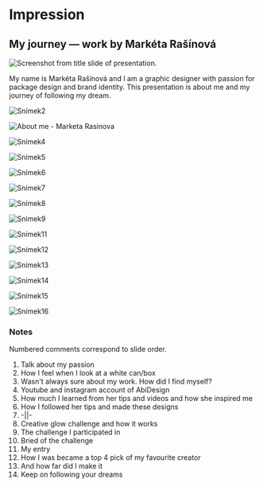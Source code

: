 # Impression

## My journey — work by Markéta Rašínová

![Screenshot from title slide of presentation.](img/Image1.PNG)

My name is Markéta Rašínová and I am a graphic designer with passion for package design and brand identity. This presentation is about me and my journey of following my dream.

![Snímek2](img/Image2.PNG)

![About me - Marketa Rasinova](img/Image3.png)

![Snímek4](img/Image4.PNG)

![Snímek5](img/Image5.PNG)

![Snímek6](img/Image6.PNG)

![Snímek7](img/Image7.PNG)

![Snímek8](img/Image8.PNG)

![Snímek9](img/Image9.PNG)

![Snímek11](img/Image10.PNG)

![Snímek12](img/Image11.PNG)

![Snímek13](img/Image12.PNG)

![Snímek14](img/Image13.PNG)

![Snímek15](img/Image14.PNG)

![Snímek16](img/Image15.PNG)

### Notes

Numbered comments correspond to slide order.

1. Talk about my passion
2. How I feel when I look at a white can/box
3. Wasn't always sure about my work. How did I find myself?
4. Youtube and instagram account of AbiDesign
5. How much I learned from her tips and videos and how she inspired me
6. How I followed her tips and made these designs
7. -||-
8. Creative glow challenge and how it works
9. The challenge I participated in
10. Bried of the challenge
11. My entry
12. How I was became a top 4 pick of my favourite creator
13. And how far did I make it
14. Keep on following your dreams

